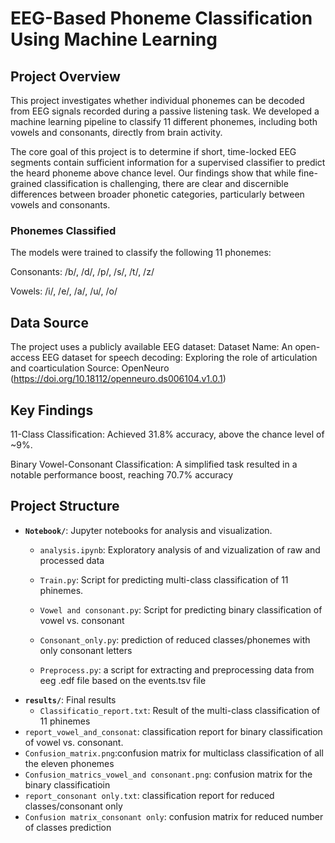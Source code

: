 # EEG-Based Phoneme Classification Using Machine Learning
## Project Overview
This project investigates whether individual phonemes can be decoded from EEG signals recorded during a passive listening task. We developed a machine learning pipeline to classify 11 different phonemes, including both vowels and consonants, directly from brain activity.

The core goal of this project is to determine if short, time-locked EEG segments contain sufficient information for a supervised classifier to predict the heard phoneme above chance level. Our findings show that while fine-grained classification is challenging, there are clear and discernible differences between broader phonetic categories, particularly between vowels and consonants.

### Phonemes Classified
The models were trained to classify the following 11 phonemes:

Consonants: /b/, /d/, /p/, /s/, /t/, /z/

Vowels: /i/, /e/, /a/, /u/, /o/
## Data Source
The project uses a publicly available EEG dataset:
Dataset Name: An open-access EEG dataset for speech decoding: Exploring the role of articulation and coarticulation
Source: OpenNeuro (https://doi.org/10.18112/openneuro.ds006104.v1.0.1)
## Key Findings
11-Class Classification: Achieved 31.8% accuracy, above the chance level of ~9%.

Binary Vowel-Consonant Classification: A simplified task resulted in a notable performance boost, reaching 70.7% accuracy
## Project Structure

- **`Notebook/`**: Jupyter notebooks for analysis and visualization.
  - `analysis.ipynb`: Exploratory analysis of and vizualization of raw and processed data 

  - `Train.py`: Script for predicting multi-class classification of 11 phinemes.
  - `Vowel and consonant.py`: Script for predicting binary classification of vowel vs. consonant
  - `Consonant_only.py`: prediction of reduced classes/phonemes with only consonant letters
  - `Preprocess.py`: a script for extracting and preprocessing data from eeg .edf file based on the events.tsv file
 - **`results/`**: Final results 
   - `Classificatio_report.txt`: Result of the multi-class classification of 11 phinemes
  - `report_vowel_and_consonat`: classification report for binary classification of vowel vs. consonant.
  - `Confusion_matrix.png`:confusion matrix for multiclass classification of all the eleven phonemes
  - `Confusion_matrics_vowel_and consonant.png`: confusion matrix for the binary classificatioin
  - `report_consonant only.txt`: classification report for reduced classes/consonant only
  - `Confusion matrix_consonant only`: confusion matrix for reduced number of classes prediction

